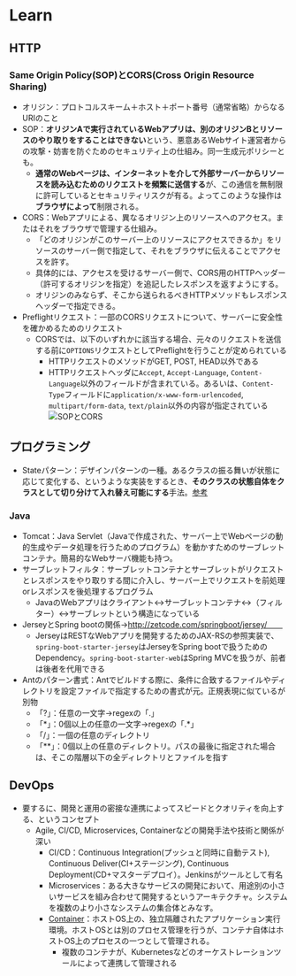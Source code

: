 # Learn  

## HTTP
### Same Origin Policy(SOP)とCORS(Cross Origin Resource Sharing)
- オリジン：プロトコルスキーム＋ホスト＋ポート番号（通常省略）からなるURIのこと  
- SOP：**オリジンAで実行されているWebアプリは、別のオリジンBとリソースのやり取りをすることはできない**という、悪意あるWebサイト運営者からの攻撃・妨害を防ぐためのセキュリティ上の仕組み。同一生成元ポリシーとも。  
  - **通常のWebページは、インターネットを介して外部サーバーからリソースを読み込むためのリクエストを頻繁に送信する**が、この通信を無制限に許可しているとセキュリティリスクが有る。よってこのような操作は**ブラウザによって**制限される。  
- CORS：Webアプリによる、異なるオリジン上のリソースへのアクセス。またはそれをブラウザで管理する仕組み。  
  - 「どのオリジンがこのサーバー上のリソースにアクセスできるか」をリソースのサーバー側で指定して、それをブラウザに伝えることでアクセスを許す。  
  - 具体的には、アクセスを受けるサーバー側で、CORS用のHTTPヘッダー（許可するオリジンを指定）を追記したレスポンスを返すようにする。  
  - オリジンのみならず、そこから送られるべきHTTPメソッドもレスポンスヘッダーで指定できる。
- Preflightリクエスト：一部のCORSリクエストについて、サーバーに安全性を確かめるためのリクエスト  
  - CORSでは、以下のいずれかに該当する場合、元々のリクエストを送信する前に`OPTIONS`リクエストとしてPreflightを行うことが定められている  
    - HTTPリクエストのメソッドがGET, POST, HEAD以外である  
    - HTTPリクエストヘッダに`Accept`, `Accept-Language`, `Content-Language`以外のフィールドが含まれている。あるいは、`Content-Type`フィールドに`application/x-www-form-urlencoded`, `multipart/form-data`, `text/plain`以外の内容が指定されている
![SOPとCORS](https://mdn.mozillademos.org/files/14295/CORS_principle.png)

## プログラミング
- Stateパターン：デザインパターンの一種。あるクラスの振る舞いが状態に応じて変化する、というような実装をするとき、**そのクラスの状態自体をクラスとして切り分けて入れ替え可能にする**手法。[参考](https://www.techscore.com/tech/DesignPattern/State.html/)
### Java
- Tomcat：Java Servlet（Javaで作成された、サーバー上でWebページの動的生成やデータ処理を行うためのプログラム）を動かすためのサーブレットコンテナ。簡易的なWebサーバ機能も持つ。  
- サーブレットフィルタ：サーブレットコンテナとサーブレットがリクエストとレスポンスをやり取りする間に介入し、サーバー上でリクエストを前処理orレスポンスを後処理するプログラム  
  - JavaのWebアプリはクライアント↔サーブレットコンテナ↔（フィルター）↔サーブレットという構造になっている  
- JerseyとSpring bootの関係→http://zetcode.com/springboot/jersey/　　
  - JerseyはRESTなWebアプリを開発するためのJAX-RSの参照実装で、`spring-boot-starter-jersey`はJerseyをSpring bootで扱うためのDependency。`spring-boot-starter-web`はSpring MVCを扱うが、前者は後者を代用できる
- Antのパターン書式：Antでビルドする際に、条件に合致するファイルやディレクトリを設定ファイルで指定するための書式が元。正規表現に似ているが別物  
  - 「?」：任意の一文字→regexの「.」  
  - 「\*」：0個以上の任意の一文字→regexの「.\*」
  - 「/」：一個の任意のディレクトリ  
  - 「\*\*」：0個以上の任意のディレクトリ。パスの最後に指定された場合は、そこの階層以下の全ディレクトリとファイルを指す
## DevOps
- 要するに、開発と運用の密接な連携によってスピードとクオリティを向上する、というコンセプト  
  - Agile, CI/CD, Microservices, Containerなどの開発手法や技術と関係が深い  
    - CI/CD：Continuous Integration(プッシュと同時に自動テスト), Continuous Deliver(CI+ステージング), Continuous Deployment(CD+マスターデプロイ）。Jenkinsがツールとして有名  
    - Microservices：ある大きなサービスの開発において、用途別の小さいサービスを組み合わせて開発するというアーキテクチャ。システムを複数のより小さなシステムの集合体とみなす。  
    - [Container](https://employment.en-japan.com/engineerhub/entry/2019/02/05/103000)：ホストOS上の、独立隔離されたアプリケーション実行環境。ホストOSとは別のプロセス管理を行うが、コンテナ自体はホストOS上のプロセスの一つとして管理される。  
      - 複数のコンテナが、Kubernetesなどのオーケストレーションツールによって連携して管理される
